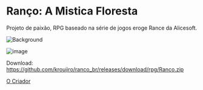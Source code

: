 # Ranço: A Mistica Floresta
Projeto de paixão, RPG baseado na série de jogos eroge Rance da Alicesoft.

![Background](https://github.com/user-attachments/assets/ad1d39de-20ab-4366-b612-c1e17884886e)

![image](https://github.com/user-attachments/assets/4344ac22-30b4-4e72-911c-5640059dbb20)

Download: https://github.com/kroujiro/ranco_br/releases/download/rpg/Ranco.zip

<a href="https://kroujiro.github.io/kroujiro" title="Criador">O Criador</a>
